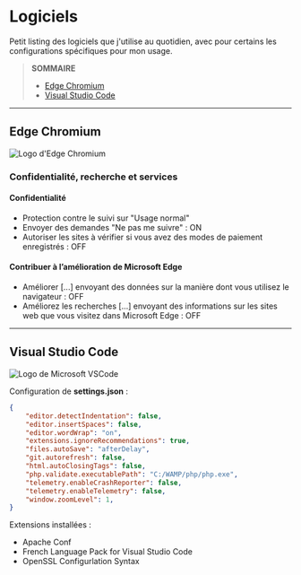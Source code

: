 # Logiciels

Petit listing des logiciels que j'utilise au quotidien, avec pour certains les configurations spécifiques pour mon usage.

> **SOMMAIRE**
> + [Edge Chromium](#edge-chromium)
> + [Visual Studio Code](#visual-studio-code)

---

## Edge Chromium

![Logo d'Edge Chromium](https://nsa40.casimages.com/img/2020/09/01/200901085519215466.png)

### Confidentialité, recherche et services

#### Confidentialité

+ Protection contre le suivi sur "Usage normal"
+ Envoyer des demandes "Ne pas me suivre" : ON
+ Autoriser les sites à vérifier si vous avez des modes de paiement enregistrés : OFF

#### Contribuer à l’amélioration de Microsoft Edge

+ Améliorer \[...\] envoyant des données sur la manière dont vous utilisez le navigateur : OFF
+ Améliorez les recherches \[...\] envoyant des informations sur les sites web que vous visitez dans Microsoft Edge : OFF

---

## Visual Studio Code

![Logo de Microsoft VSCode](https://user-images.githubusercontent.com/4087713/29303914-79fbaa14-8166-11e7-813b-826c6c4949a6.png)

Configuration de **settings.json** :

```json
{
	"editor.detectIndentation": false,
	"editor.insertSpaces": false,
	"editor.wordWrap": "on",
	"extensions.ignoreRecommendations": true,
	"files.autoSave": "afterDelay",
	"git.autorefresh": false,
	"html.autoClosingTags": false,
	"php.validate.executablePath": "C:/WAMP/php/php.exe",
	"telemetry.enableCrashReporter": false,
	"telemetry.enableTelemetry": false,
	"window.zoomLevel": 1,
}
```

Extensions installées :

+ Apache Conf
+ French Language Pack for Visual Studio Code
+ OpenSSL Configurlation Syntax
